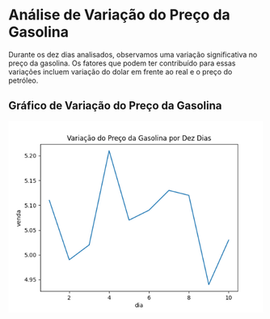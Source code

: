 
# Análise de Variação do Preço da Gasolina

Durante os dez dias analisados, observamos uma variação significativa no preço da gasolina. Os fatores que podem ter contribuído para essas variações incluem variação do dolar em frente ao real e o preço do petróleo.

## Gráfico de Variação do Preço da Gasolina

![Gráfico de Variação do Preço da Gasolina](grafico_precos_gasolina.png)
